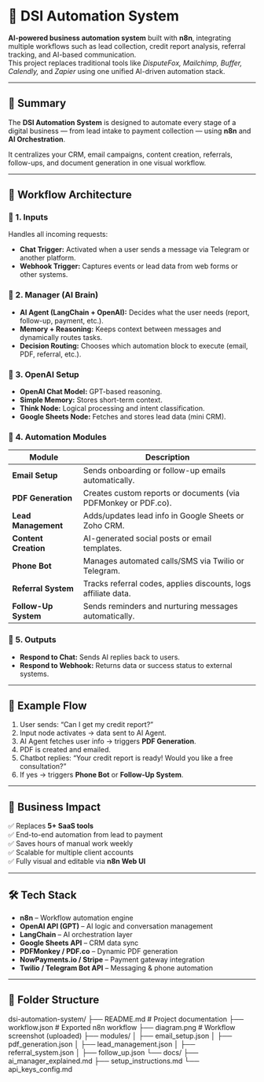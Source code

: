 # 🧠 DSI Automation System

**AI-powered business automation system** built with **n8n**, integrating multiple workflows such as lead collection, credit report analysis, referral tracking, and AI-based communication.  
This project replaces traditional tools like *DisputeFox, Mailchimp, Buffer, Calendly,* and *Zapier* using one unified AI-driven automation stack.

---

## 🚀 Summary

The **DSI Automation System** is designed to automate every stage of a digital business — from lead intake to payment collection — using **n8n** and **AI Orchestration**.

It centralizes your CRM, email campaigns, content creation, referrals, follow-ups, and document generation in one visual workflow.

---

## 🧩 Workflow Architecture

### 🔹 1. Inputs
Handles all incoming requests:
- **Chat Trigger:** Activated when a user sends a message via Telegram or another platform.
- **Webhook Trigger:** Captures events or lead data from web forms or other systems.

### 🔹 2. Manager (AI Brain)
- **AI Agent (LangChain + OpenAI):** Decides what the user needs (report, follow-up, payment, etc.).
- **Memory + Reasoning:** Keeps context between messages and dynamically routes tasks.
- **Decision Routing:** Chooses which automation block to execute (email, PDF, referral, etc.).

### 🔹 3. OpenAI Setup
- **OpenAI Chat Model:** GPT-based reasoning.
- **Simple Memory:** Stores short-term context.
- **Think Node:** Logical processing and intent classification.
- **Google Sheets Node:** Fetches and stores lead data (mini CRM).

### 🔹 4. Automation Modules
| Module | Description |
|--------|--------------|
| **Email Setup** | Sends onboarding or follow-up emails automatically. |
| **PDF Generation** | Creates custom reports or documents (via PDFMonkey or PDF.co). |
| **Lead Management** | Adds/updates lead info in Google Sheets or Zoho CRM. |
| **Content Creation** | AI-generated social posts or email templates. |
| **Phone Bot** | Manages automated calls/SMS via Twilio or Telegram. |
| **Referral System** | Tracks referral codes, applies discounts, logs affiliate data. |
| **Follow-Up System** | Sends reminders and nurturing messages automatically. |

### 🔹 5. Outputs
- **Respond to Chat:** Sends AI replies back to users.
- **Respond to Webhook:** Returns data or success status to external systems.

---

## 🔄 Example Flow

1. User sends: “Can I get my credit report?”
2. Input node activates → data sent to AI Agent.
3. AI Agent fetches user info → triggers **PDF Generation**.
4. PDF is created and emailed.
5. Chatbot replies: “Your credit report is ready! Would you like a free consultation?”
6. If yes → triggers **Phone Bot** or **Follow-Up System**.

---

## 💼 Business Impact

✅ Replaces **5+ SaaS tools**  
✅ End-to-end automation from lead to payment  
✅ Saves hours of manual work weekly  
✅ Scalable for multiple client accounts  
✅ Fully visual and editable via **n8n Web UI**

---

## 🛠️ Tech Stack

- **n8n** – Workflow automation engine  
- **OpenAI API (GPT)** – AI logic and conversation management  
- **LangChain** – AI orchestration layer  
- **Google Sheets API** – CRM data sync  
- **PDFMonkey / PDF.co** – Dynamic PDF generation  
- **NowPayments.io / Stripe** – Payment gateway integration  
- **Twilio / Telegram Bot API** – Messaging & phone automation  

---

## 📁 Folder Structure
dsi-automation-system/
├── README.md # Project documentation
├── workflow.json # Exported n8n workflow
├── diagram.png # Workflow screenshot (uploaded)
├── modules/
│ ├── email_setup.json
│ ├── pdf_generation.json
│ ├── lead_management.json
│ ├── referral_system.json
│ ├── follow_up.json
└── docs/
├── ai_manager_explained.md
├── setup_instructions.md
└── api_keys_config.md

